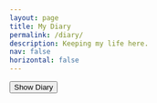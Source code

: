 ```yaml
---
layout: page
title: My Diary
permalink: /diary/
description: Keeping my life here.
nav: false
horizontal: false
---
```


<head>
  <script src="https://code.jquery.com/jquery-3.6.0.min.js"></script>

  <script>
    $(document).ready(function() {
        $("#diary-password-form").submit(function(e) {
            e.preventDefault();
            var password = $("#diary-password-input").val();
            if (password === "1234657890") {
                $("#diary-content").show();
            } else {
                alert("Incorrect password!");
            }
        });
    });
  </script>

  <script>
    function showContent() {
    var password = prompt("Please enter password:");
    if (password === "1234657890") {
        $("#diary-content").show();
    } else {
        alert("Incorrect password!");
    }
    }
  </script>

</head>


<div id="diary-content" style="display: none;">

    <h2>16 -- 22岁，在中国</h2>

    - [引言](/_my_diaries/_love_stories_china/引言.md)
    - [第0篇：张蕴之](/_my_diaries/_love_stories_china/第0篇_张蕴之.md)
    - [第1篇：陈钰琳](/_my_diaries/_love_stories_china/第1篇_陈钰琳.md)
    - [第2篇：崔怡丹](/_my_diaries/_love_stories_china/第2篇_崔怡丹.md)
    - [第3篇：陆祎琳](/_my_diaries/_love_stories_china/第3篇_陆祎琳.md)
    - [第4篇：吴嘉鑫](/_my_diaries/_love_stories_china/第4篇_吴嘉鑫.md)
    - [第5篇：靳梦楚](/_my_diaries/_love_stories_china/第5篇_靳梦楚.md)
    - [番外篇](/_my_diaries/_love_stories_china/番外篇.md)
    
    <h2>22 -- Present, USA</h2>

</div>

<button onclick="showContent()">Show Diary</button>